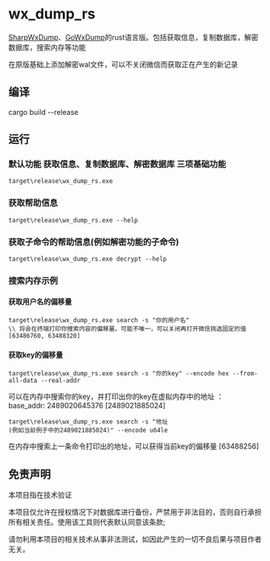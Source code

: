 # wx_dump_rs
<a href="https://github.com/AdminTest0/SharpWxDump">SharpWxDump</a>、<a href="https://github.com/SpenserCai/GoWxDump">GoWxDump</a>的rust语言版。包括获取信息，复制数据库，解密数据库，搜索内存等功能

在原版基础上添加解密wal文件，可以不关闭微信而获取正在产生的新记录

## 编译
cargo build --release

## 运行
### 默认功能 获取信息、复制数据库、解密数据库 三项基础功能
```
target\release\wx_dump_rs.exe
```
### 获取帮助信息
```
target\release\wx_dump_rs.exe --help
```
### 获取子命令的帮助信息(例如解密功能的子命令)
```
target\release\wx_dump_rs.exe decrypt --help
```
### 搜索内存示例
#### 获取用户名的偏移量
```
target\release\wx_dump_rs.exe search -s "你的用户名"
\\ 将会在终端打印你搜索内容的偏移量。可能不唯一，可以关闭再打开微信挑选固定的值
[63486760, 63488320]
```
#### 获取key的偏移量
```
target\release\wx_dump_rs.exe search -s "你的key" --encode hex --from-all-data --real-addr
```
可以在内存中搜索你的key，并打印出你的key在虚拟内存中的地址 ：
base_addr: 2489020645376
[2489021885024]
```
target\release\wx_dump_rs.exe search -s "地址
(例如当前例子中的2489021885024)" --encode u64le
```
在内存中搜索上一条命令打印出的地址，可以获得当前key的偏移量
[63488256]


## 免责声明
本项目指在技术验证

本项目仅允许在授权情况下对数据库进行备份，严禁用于非法目的，否则自行承担所有相关责任。使用该工具则代表默认同意该条款;

请勿利用本项目的相关技术从事非法测试，如因此产生的一切不良后果与项目作者无关。
